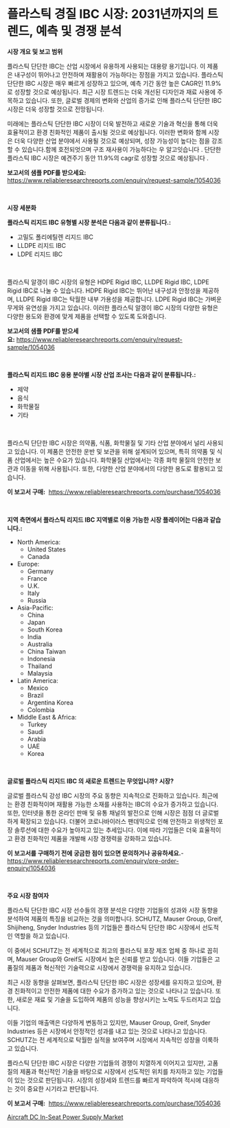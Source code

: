 <p><h1>플라스틱 경질 IBC 시장: 2031년까지의 트렌드, 예측 및 경쟁 분석</h1></p><p><strong>시장 개요 및 보고 범위</strong></p>
<p><p>플라스틱 단단한 IBC는 산업 시장에서 유용하게 사용되는 대용량 용기입니다. 이 제품은 내구성이 뛰어나고 안전하며 재활용이 가능하다는 장점을 가지고 있습니다. 플라스틱 단단한 IBC 시장은 매우 빠르게 성장하고 있으며, 예측 기간 동안 높은 CAGR인 11.9%로 성장할 것으로 예상됩니다. 최근 시장 트렌드는 더욱 개선된 디자인과 재료 사용에 주목하고 있습니다. 또한, 글로벌 경제의 변화와 산업의 증가로 인해 플라스틱 단단한 IBC 시장은 더욱 성장할 것으로 전망됩니다.</p><p>미래에는 플라스틱 단단한 IBC 시장이 더욱 발전하고 새로운 기술과 혁신을 통해 더욱 효율적이고 환경 친화적인 제품이 출시될 것으로 예상됩니다. 이러한 변화와 함께 시장은 더욱 다양한 산업 분야에서 사용될 것으로 예상되며, 성장 가능성이 높다는 점을 강조할 수 있습니다.함께 호전되엇으며 구조 재사용이 가능하다는 우 알고잇습니다 . 단단한 플라스틱 IBC 시장은 예견주기 동안 11.9%의 cagr로 성장할 것으로 예상됩니다 . </p></p>
<p><strong>보고서의 샘플 PDF를 받으세요:</strong> <a href="https://www.reliableresearchreports.com/enquiry/request-sample/1054036">https://www.reliableresearchreports.com/enquiry/request-sample/1054036</a></p>
<p>&nbsp;</p>
<p><strong>시장 세분화</strong></p>
<p><strong>플라스틱 리지드 IBC 유형별 시장 분석은 다음과 같이 분류됩니다.:</strong></p>
<p><ul><li>고밀도 폴리에틸렌 리지드 IBC</li><li>LLDPE 리지드 IBC</li><li>LDPE 리지드 IBC</li></ul></p>
<p>&nbsp;</p>
<p><p>플라스틱 알갱이 IBC 시장의 유형은 HDPE Rigid IBC, LLDPE Rigid IBC, LDPE Rigid IBC로 나눌 수 있습니다. HDPE Rigid IBC는 뛰어난 내구성과 안정성을 제공하며, LLDPE Rigid IBC는 탁월한 내부 가용성을 제공합니다. LDPE Rigid IBC는 가벼운 무게와 유연성을 가지고 있습니다. 이러한 플라스틱 알갱이 IBC 시장의 다양한 유형은 다양한 용도와 환경에 맞게 제품을 선택할 수 있도록 도와줍니다.</p></p>
<p><strong>보고서의 샘플 PDF를 받으세요:</strong>&nbsp;<a href="https://www.reliableresearchreports.com/enquiry/request-sample/1054036">https://www.reliableresearchreports.com/enquiry/request-sample/1054036</a></p>
<p>&nbsp;</p>
<p><strong> 플라스틱 리지드 IBC 응용 분야별 시장 산업 조사는 다음과 같이 분류됩니다.:</strong></p>
<p><ul><li>제약</li><li>음식</li><li>화학물질</li><li>기타</li></ul></p>
<p>&nbsp;</p>
<p><p>플라스틱 단단한 IBC 시장은 의약품, 식품, 화학물질 및 기타 산업 분야에서 널리 사용되고 있습니다. 이 제품은 안전한 운반 및 보관을 위해 설계되어 있으며, 특히 의약품 및 식품 산업에서는 높은 수요가 있습니다. 화학물질 산업에서는 각종 화학 물질의 안전한 보관과 이동을 위해 사용됩니다. 또한, 다양한 산업 분야에서의 다양한 용도로 활용되고 있습니다.</p></p>
<p><strong>이 보고서 구매:</strong>&nbsp; <a href="https://www.reliableresearchreports.com/purchase/1054036">https://www.reliableresearchreports.com/purchase/1054036</a></p>
<p>&nbsp;</p>
<p><strong>지역 측면에서 플라스틱 리지드 IBC 지역별로 이용 가능한 시장 플레이어는 다음과 같습니다.:</strong></p>
<p><ul>
    <li>
        North America:
        <ul>
            <li>United States</li>
            <li>Canada</li>
        </ul>
    </li>
    <li>
        Europe:
        <ul>
            <li>Germany</li>
            <li>France</li>
            <li>U.K.</li>
            <li>Italy</li>
            <li>Russia</li>
        </ul>
    </li>
    <li>
        Asia-Pacific:
        <ul>
            <li>China</li>
            <li>Japan</li>
            <li>South Korea</li>
            <li>India</li>
            <li>Australia</li>
            <li>China Taiwan</li>
            <li>Indonesia</li>
            <li>Thailand</li>
            <li>Malaysia</li>
        </ul>
    </li>
    <li>
        Latin America:
        <ul>
            <li>Mexico</li>
            <li>Brazil</li>
            <li>Argentina Korea</li>
            <li>Colombia</li>
        </ul>
    </li>
    <li>
        Middle East & Africa:
        <ul>
            <li>Turkey</li>
            <li>Saudi</li>
            <li>Arabia</li>
            <li>UAE</li>
            <li>Korea</li>
        </ul>
    </li>
    </ul></p>
<p>&nbsp;</p>
<p><strong>글로벌 플라스틱 리지드 IBC 의 새로운 트렌드는 무엇입니까? 시장?</strong></p>
<p><p>글로벌 플라스틱 강성 IBC 시장의 주요 동향은 지속적으로 진화하고 있습니다. 최근에는 환경 친화적이며 재활용 가능한 소재를 사용하는 IBC의 수요가 증가하고 있습니다. 또한, 인터넷을 통한 온라인 판매 및 유통 채널의 발전으로 인해 시장은 점점 더 글로벌하게 확장되고 있습니다. 더불어 코로나바이러스 팬데믹으로 인해 안전하고 위생적인 포장 솔루션에 대한 수요가 높아지고 있는 추세입니다. 이에 따라 기업들은 더욱 효율적이고 환경 친화적인 제품을 개발해 시장 경쟁력을 강화하고 있습니다.</p></p>
<p><strong>이 보고서를 구매하기 전에 궁금한 점이 있으면 문의하거나 공유하세요.</strong>- <a href="https://www.reliableresearchreports.com/enquiry/pre-order-enquiry/1054036">https://www.reliableresearchreports.com/enquiry/pre-order-enquiry/1054036</a></p>
<p>&nbsp;</p>
<p><strong>주요 시장 참여자</strong></p>
<p><p>플라스틱 단단한 IBC 시장 선수들의 경쟁 분석은 다양한 기업들의 성과와 시장 동향을 분석하여 제품의 특징을 비교하는 것을 의미합니다. SCHUTZ, Mauser Group, Greif, Shijiheng, Snyder Industries 등의 기업들은 플라스틱 단단한 IBC 시장에서 선도적인 역할을 하고 있습니다.</p><p>이 중에서 SCHUTZ는 전 세계적으로 최고의 플라스틱 포장 제조 업체 중 하나로 꼽히며, Mauser Group와 Greif도 시장에서 높은 신뢰를 받고 있습니다. 이들 기업들은 고품질의 제품과 혁신적인 기술력으로 시장에서 경쟁력을 유지하고 있습니다.</p><p>최근 시장 동향을 살펴보면, 플라스틱 단단한 IBC 시장은 성장세를 유지하고 있으며, 환경 친화적이고 안전한 제품에 대한 수요가 증가하고 있는 것으로 나타나고 있습니다. 또한, 새로운 재료 및 기술을 도입하여 제품의 성능을 향상시키는 노력도 두드러지고 있습니다.</p><p>이들 기업의 매출액은 다양하게 변동하고 있지만, Mauser Group, Greif, Snyder Industries 등은 시장에서 안정적인 성과를 내고 있는 것으로 나타나고 있습니다. SCHUTZ는 전 세계적으로 탁월한 실적을 보여주며 시장에서 지속적인 성장을 이룩하고 있습니다.</p><p>플라스틱 단단한 IBC 시장은 다양한 기업들의 경쟁이 치열하게 이어지고 있지만, 고품질의 제품과 혁신적인 기술을 바탕으로 시장에서 선도적인 위치를 차지하고 있는 기업들이 있는 것으로 판단됩니다. 시장의 성장세와 트렌드를 빠르게 파악하여 적시에 대응하는 것이 중요한 시기라고 판단됩니다.</p></p>
<p><strong>이 보고서 구매:</strong>&nbsp;&nbsp;<a href="https://www.reliableresearchreports.com/purchase/1054036">https://www.reliableresearchreports.com/purchase/1054036</a></p>
<p><p><a href="https://github.com/ChiragRP21/Market-Research-Report-List-4/blob/main/aircraft-dc-in-seat-power-supply-market.md">Aircraft DC In-Seat Power Supply Market</a></p></p>
